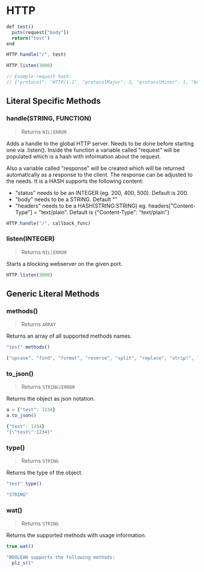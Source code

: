# HTTP




```js
def test()
  puts(request["body"])
  return("test")
end

HTTP.handle("/", test)

HTTP.listen(3000)

// Example request hash:
// {"protocol": "HTTP/1.1", "protocolMajor": 1, "protocolMinor": 1, "body": "servus", "method": "POST", "host": "localhost:3000", "contentLength": 6}

```

## Literal Specific Methods

### handle(STRING, FUNCTION)
> Returns `NIL|ERROR`

Adds a handle to the global HTTP server. Needs to be done before starting one via .listen().
Inside the function a variable called "request" will be populated which is a hash with information about the request.

Also a variable called "response" will be created which will be returned automatically as a response to the client.
The response can be adjusted to the needs. It is a HASH supports the following content:

- "status" needs to be an INTEGER (eg. 200, 400, 500). Default is 200.
- "body" needs to be a STRING. Default ""
- "headers" needs to be a HASH(STRING:STRING) eg. headers["Content-Type"] = "text/plain". Default is {"Content-Type": "text/plain"}



```js
HTTP.handle("/", callback_func)

```



### listen(INTEGER)
> Returns `NIL|ERROR`

Starts a blocking webserver on the given port.


```js
HTTP.listen(3000)

```




## Generic Literal Methods

### methods()
> Returns `ARRAY`

Returns an array of all supported methods names.


```js
"test".methods()

```

```js
["upcase", "find", "format", "reverse", "split", "replace", "strip!", "count", "reverse!", "lines", "downcase!", "upcase!", "size", "plz_i", "strip", "downcase"]

```



### to_json()
> Returns `STRING|ERROR`

Returns the object as json notation.


```js
a = {"test": 1234}
a.to_json()

```

```js
{"test": 1234}
"{\"test\":1234}"

```



### type()
> Returns `STRING`

Returns the type of the object.


```js
"test".type()

```

```js
"STRING"

```



### wat()
> Returns `STRING`

Returns the supported methods with usage information.


```js
true.wat()

```

```js
"BOOLEAN supports the following methods:
  plz_s()"

```




